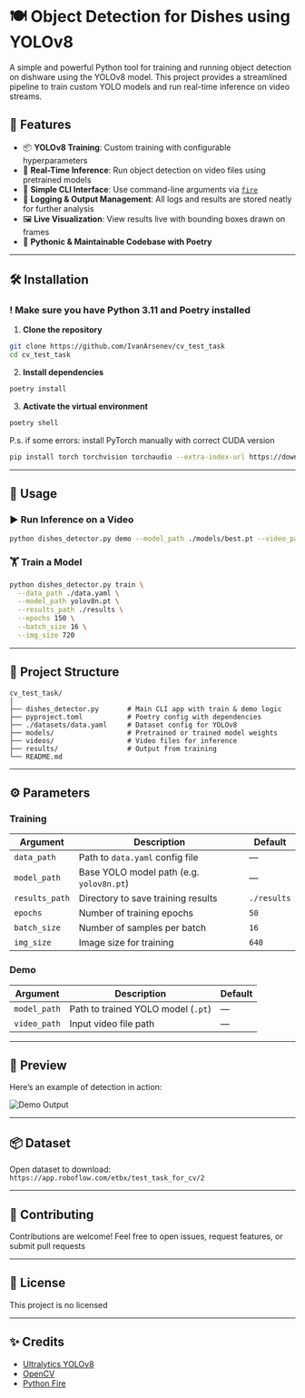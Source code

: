 # 🍽️ Object Detection for Dishes using YOLOv8

A simple and powerful Python tool for training and running object detection on dishware using the YOLOv8 model. This project provides a streamlined pipeline to train custom YOLO models and run real-time inference on video streams.

## 🌟 Features

* 📦 **YOLOv8 Training**: Custom training with configurable hyperparameters
* 🎥 **Real-Time Inference**: Run object detection on video files using pretrained models
* 🔧 **Simple CLI Interface**: Use command-line arguments via [`fire`](https://github.com/google/python-fire)
* 💾 **Logging & Output Management**: All logs and results are stored neatly for further analysis
* 🖼️ **Live Visualization**: View results live with bounding boxes drawn on frames
* 🐍 **Pythonic & Maintainable Codebase with Poetry**

---

## 🛠️ Installation

### ! Make sure you have Python 3.11 and Poetry installed

1. **Clone the repository**

```bash
git clone https://github.com/IvanArsenev/cv_test_task
cd cv_test_task
```

2. **Install dependencies**

```bash
poetry install
```

3. **Activate the virtual environment**

```bash
poetry shell
```

P.s. if some errors: install PyTorch manually with correct CUDA version
```bash
pip install torch torchvision torchaudio --extra-index-url https://download.pytorch.org/whl/cu128
```

---

## 🚀 Usage

### ▶️ Run Inference on a Video

```bash
python dishes_detector.py demo --model_path ./models/best.pt --video_path ./sample_video.mp4
```

### 🏋️ Train a Model

```bash
python dishes_detector.py train \
  --data_path ./data.yaml \
  --model_path yolov8n.pt \
  --results_path ./results \
  --epochs 150 \
  --batch_size 16 \
  --img_size 720
```

---

## 📁 Project Structure

```
cv_test_task/
│
├── dishes_detector.py       # Main CLI app with train & demo logic
├── pyproject.toml           # Poetry config with dependencies
├── ./datasets/data.yaml     # Dataset config for YOLOv8
├── models/                  # Pretrained or trained model weights
├── videos/                  # Video files for inference
├── results/                 # Output from training
└── README.md
```
---

## ⚙️ Parameters

### Training

| Argument       | Description                              | Default     |
| -------------- | ---------------------------------------- | ----------- |
| `data_path`    | Path to `data.yaml` config file          | —           |
| `model_path`   | Base YOLO model path (e.g. `yolov8n.pt`) | —           |
| `results_path` | Directory to save training results       | `./results` |
| `epochs`       | Number of training epochs                | `50`        |
| `batch_size`   | Number of samples per batch              | `16`        |
| `img_size`     | Image size for training                  | `640`       |

### Demo

| Argument     | Description                        | Default |
| ------------ | ---------------------------------- | ------- |
| `model_path` | Path to trained YOLO model (`.pt`) | —       |
| `video_path` | Input video file path              | —       |

---

## 📸 Preview

Here’s an example of detection in action:

![Demo Output](./docs/demo.gif)

---

## 📦 Dataset

Open dataset to download: `https://app.roboflow.com/etbx/test_task_for_cv/2`

---

## 🤝 Contributing

Contributions are welcome!
Feel free to open issues, request features, or submit pull requests

---

## 📜 License

This project is no licensed

---

## ✨ Credits

* [Ultralytics YOLOv8](https://github.com/ultralytics/ultralytics)
* [OpenCV](https://opencv.org/)
* [Python Fire](https://github.com/google/python-fire)
